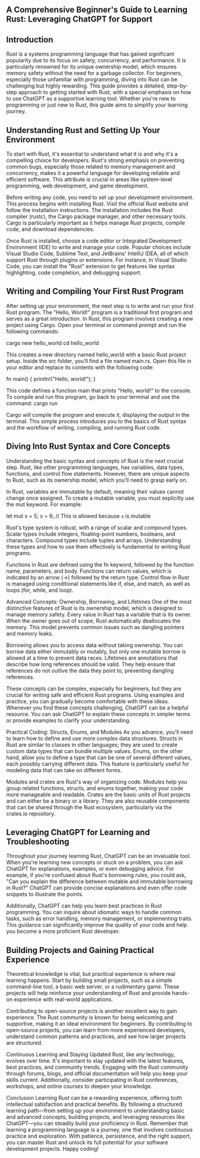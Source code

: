 ## A Comprehensive Beginner's Guide to Learning Rust: Leveraging ChatGPT for Support

## Introduction
Rust is a systems programming language that has gained significant popularity due to its focus on safety, concurrency, and performance. It is particularly renowned for its unique ownership model, which ensures memory safety without the need for a garbage collector. For beginners, especially those unfamiliar with programming, diving into Rust can be challenging but highly rewarding. This guide provides a detailed, step-by-step approach to getting started with Rust, with a special emphasis on how to use ChatGPT as a supportive learning tool. Whether you're new to programming or just new to Rust, this guide aims to simplify your learning journey.

## Understanding Rust and Setting Up Your Environment
To start with Rust, it's essential to understand what it is and why it's a compelling choice for developers. Rust's strong emphasis on preventing common bugs, especially those related to memory management and concurrency, makes it a powerful language for developing reliable and efficient software. This attribute is crucial in areas like system-level programming, web development, and game development.

Before writing any code, you need to set up your development environment. This process begins with installing Rust. Visit the official Rust website and follow the installation instructions. The installation includes the Rust compiler (rustc), the Cargo package manager, and other necessary tools. Cargo is particularly important as it helps manage Rust projects, compile code, and download dependencies.

Once Rust is installed, choose a code editor or Integrated Development Environment (IDE) to write and manage your code. Popular choices include Visual Studio Code, Sublime Text, and JetBrains' IntelliJ IDEA, all of which support Rust through plugins or extensions. For instance, in Visual Studio Code, you can install the "Rust" extension to get features like syntax highlighting, code completion, and debugging support.

## Writing and Compiling Your First Rust Program
After setting up your environment, the next step is to write and run your first Rust program. The "Hello, World!" program is a traditional first program and serves as a great introduction. In Rust, this program involves creating a new project using Cargo. Open your terminal or command prompt and run the following commands:


cargo new hello_world
cd hello_world

This creates a new directory named hello_world with a basic Rust project setup. Inside the src folder, you’ll find a file named main.rs. Open this file in your editor and replace its contents with the following code:

fn main() {
    println!("Hello, world!");
}

This code defines a function main that prints "Hello, world!" to the console. To compile and run this program, go back to your terminal and use the command:
cargo run

Cargo will compile the program and execute it, displaying the output in the terminal. This simple process introduces you to the basics of Rust syntax and the workflow of writing, compiling, and running Rust code.

## Diving Into Rust Syntax and Core Concepts
Understanding the basic syntax and concepts of Rust is the next crucial step. Rust, like other programming languages, has variables, data types, functions, and control flow statements. However, there are unique aspects to Rust, such as its ownership model, which you'll need to grasp early on.

In Rust, variables are immutable by default, meaning their values cannot change once assigned. To create a mutable variable, you must explicitly use the mut keyword. For example:

let mut x = 5;
x = 6; // This is allowed because `x` is mutable

Rust's type system is robust, with a range of scalar and compound types. Scalar types include integers, floating-point numbers, booleans, and characters. Compound types include tuples and arrays. Understanding these types and how to use them effectively is fundamental to writing Rust programs.

Functions in Rust are defined using the fn keyword, followed by the function name, parameters, and body. Functions can return values, which is indicated by an arrow (->) followed by the return type. Control flow in Rust is managed using conditional statements like if, else, and match, as well as loops (for, while, and loop).

Advanced Concepts: Ownership, Borrowing, and Lifetimes
One of the most distinctive features of Rust is its ownership model, which is designed to manage memory safety. Every value in Rust has a variable that is its owner. When the owner goes out of scope, Rust automatically deallocates the memory. This model prevents common issues such as dangling pointers and memory leaks.

Borrowing allows you to access data without taking ownership. You can borrow data either immutably or mutably, but only one mutable borrow is allowed at a time to prevent data races. Lifetimes are annotations that describe how long references should be valid. They help ensure that references do not outlive the data they point to, preventing dangling references.

These concepts can be complex, especially for beginners, but they are crucial for writing safe and efficient Rust programs. Using examples and practice, you can gradually become comfortable with these ideas. Whenever you find these concepts challenging, ChatGPT can be a helpful resource. You can ask ChatGPT to explain these concepts in simpler terms or provide examples to clarify your understanding.

Practical Coding: Structs, Enums, and Modules
As you advance, you'll need to learn how to define and use more complex data structures. Structs in Rust are similar to classes in other languages; they are used to create custom data types that can bundle multiple values. Enums, on the other hand, allow you to define a type that can be one of several different values, each possibly carrying different data. This feature is particularly useful for modeling data that can take on different forms.

Modules and crates are Rust's way of organizing code. Modules help you group related functions, structs, and enums together, making your code more manageable and readable. Crates are the basic units of Rust projects and can either be a binary or a library. They are also reusable components that can be shared through the Rust ecosystem, particularly via the crates.io repository.

## Leveraging ChatGPT for Learning and Troubleshooting
Throughout your journey learning Rust, ChatGPT can be an invaluable tool. When you're learning new concepts or stuck on a problem, you can ask ChatGPT for explanations, examples, or even debugging advice. For example, if you're confused about Rust's borrowing rules, you could ask, "Can you explain the difference between mutable and immutable borrowing in Rust?" ChatGPT can provide concise explanations and even offer code snippets to illustrate the points.

Additionally, ChatGPT can help you learn best practices in Rust programming. You can inquire about idiomatic ways to handle common tasks, such as error handling, memory management, or implementing traits. This guidance can significantly improve the quality of your code and help you become a more proficient Rust developer.

## Building Projects and Gaining Practical Experience
Theoretical knowledge is vital, but practical experience is where real learning happens. Start by building small projects, such as a simple command-line tool, a basic web server, or a rudimentary game. These projects will help reinforce your understanding of Rust and provide hands-on experience with real-world applications.

Contributing to open-source projects is another excellent way to gain experience. The Rust community is known for being welcoming and supportive, making it an ideal environment for beginners. By contributing to open-source projects, you can learn from more experienced developers, understand common patterns and practices, and see how larger projects are structured.

Continuous Learning and Staying Updated
Rust, like any technology, evolves over time. It's important to stay updated with the latest features, best practices, and community trends. Engaging with the Rust community through forums, blogs, and official documentation will help you keep your skills current. Additionally, consider participating in Rust conferences, workshops, and online courses to deepen your knowledge.

Conclusion
Learning Rust can be a rewarding experience, offering both intellectual satisfaction and practical benefits. By following a structured learning path—from setting up your environment to understanding basic and advanced concepts, building projects, and leveraging resources like ChatGPT—you can steadily build your proficiency in Rust. Remember that learning a programming language is a journey, one that involves continuous practice and exploration. With patience, persistence, and the right support, you can master Rust and unlock its full potential for your software development projects. Happy coding!
